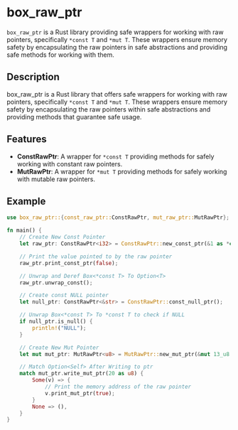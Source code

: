 # box_raw_ptr

`box_raw_ptr` is a Rust library providing safe wrappers for working with raw pointers, specifically `*const T` and `*mut T`. These wrappers ensure memory safety by encapsulating the raw pointers in safe abstractions and providing safe methods for working with them.

## Description

box_raw_ptr is a Rust library that offers safe wrappers for working with raw pointers, specifically `*const T` and `*mut T`. These wrappers ensure memory safety by encapsulating the raw pointers within safe abstractions and providing methods that guarantee safe usage.

## Features

- **ConstRawPtr**: A wrapper for `*const T` providing methods for safely working with constant raw pointers.
- **MutRawPtr**: A wrapper for `*mut T` providing methods for safely working with mutable raw pointers.

## Example

```rust
use box_raw_ptr::{const_raw_ptr::ConstRawPtr, mut_raw_ptr::MutRawPtr};

fn main() {
    // Create New Const Pointer
    let raw_ptr: ConstRawPtr<i32> = ConstRawPtr::new_const_ptr(&1 as *const i32);

    // Print the value pointed to by the raw pointer
    raw_ptr.print_const_ptr(false);

    // Unwrap and Deref Box<*const T> To Option<T>
    raw_ptr.unwrap_const();

    // Create const NULL pointer
    let null_ptr: ConstRawPtr<&str> = ConstRawPtr::const_null_ptr();

    // Unwrap Box<*const T> To *const T to check if NULL
    if null_ptr.is_null() {
        println!("NULL");
    }

    // Create New Mut Pointer
    let mut mut_ptr: MutRawPtr<u8> = MutRawPtr::new_mut_ptr(&mut 13_u8 as *mut u8);

    // Match Option<Self> After Writing to ptr
    match mut_ptr.write_mut_ptr(20 as u8) {
        Some(v) => {
            // Print the memory address of the raw pointer
            v.print_mut_ptr(true);
        }
        None => (),
    }
}